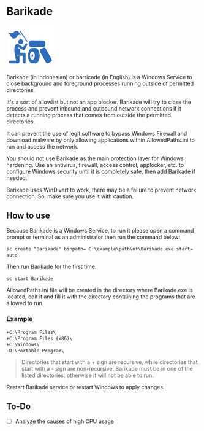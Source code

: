 # Barikade
![](https://raw.githubusercontent.com/cdhtlr/Barikade/main/logo.png "Barikadde Logo")

Barikade (in Indonesian) or barricade (in English) is a Windows Service to close background and foreground processes running outside of permitted directories.

It's a sort of allowlist but not an app blocker. Barikade will try to close the process and prevent inbound and outbound network connections if it detects a running process that comes from outside the permitted directories.

It can prevent the use of legit software to bypass Windows Firewall and download malware by only allowing applications within AllowedPaths.ini to run and access the network.

You should not use Barikade as the main protection layer for Windows hardening. Use an antivirus, firewall, access control, applocker, etc. to configure Windows security until it is completely safe, then add Barikade if needed.

Barikade uses WinDivert to work, there may be a failure to prevent network connection. So, make sure you use it with caution.


## How to use
Because Barikade is a Windows Service, to run it please open a command prompt or terminal as an administrator then run the command below:
```
sc create "Barikade" binpath= C:\example\path\of\Barikade.exe start= auto
```

Then run Barikade for the first time.
```
sc start Barikade
```

AllowedPaths.ini file will be created in the directory where Barikade.exe is located, edit it and fill it with the directory containing the programs that are allowed to run.

### Example
```
+C:\Program Files\
+C:\Program Files (x86)\
+C:\Windows\
-D:\Portable Program\
```

> Directories that start with a + sign are recursive, while directories that start with a - sign are non-recursive.
> Barikade must be in one of the listed directories, otherwise it will not be able to run.

Restart Barikade service or restart Windows to apply changes.

## To-Do
- [ ] Analyze the causes of high CPU usage
